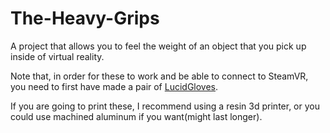 # The-Heavy-Grips
A project that allows you to feel the weight of an object that you pick up inside of virtual reality.

Note that, in order for these to work and be able to connect to SteamVR, you need to first have made a pair of [LucidGloves](https://github.com/LucidVR/lucidgloves).

If you are going to print these, I recommend using a resin 3d printer, or you could use machined aluminum if you want(might last longer).
